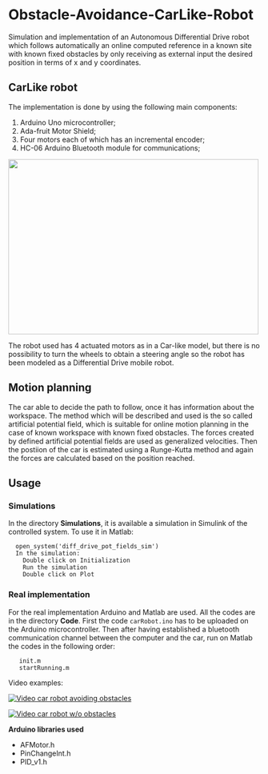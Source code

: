 # Obstacle-Avoidance-CarLike-Robot
Simulation and implementation of an Autonomous Differential Drive robot which follows automatically an online computed reference in a known site with known fixed 
obstacles by only receiving as external input the desired position in terms of x and y coordinates.

## CarLike robot

The implementation is done by using the following main components:
1. Arduino Uno microcontroller;
2. Ada-fruit Motor Shield;
3. Four motors each of which has an incremental encoder;
4. HC-06 Arduino Bluetooth module for communications;

<img src="https://github.com/thoreauA/Obstacle-Avoidance-CarLike-Robot/raw/main/carFigure.png" width="500" height="350">

The robot used has 4 actuated motors as in a Car-like model, but there is no possibility to turn the wheels to obtain a steering
angle so the robot has been modeled as a Differential Drive mobile robot.

## Motion planning

The car able to decide the path to follow, once it has information about the workspace.
The method which will be described and used is the so called artificial potential field, which is suitable for online
motion planning in the case of known workspace with known fixed obstacles.
The forces created by defined artificial potential fields are used as generalized velocities. Then the postiion of the car is estimated
using a Runge-Kutta method and again the forces are calculated based on the position reached.

## Usage

### Simulations
In the directory **Simulations**, it is available a simulation in Simulink of the controlled system. To use it in Matlab:

```
  open_system('diff_drive_pot_fields_sim')
  In the simulation: 
    Double click on Initialization
    Run the simulation
    Double click on Plot
```
### Real implementation
For the real implementation Arduino and Matlab are used. All the codes are in the directory **Code**. First the code `carRobot.ino` 
has to be uploaded on the Arduino microcontroller. Then after having established a bluetooth communication channel between the
computer and the car, run on Matlab the codes in the following order:

```
   init.m
   startRunning.m
```
Video examples:

[![Video car robot avoiding obstacles]()](https://github.com/thoreauA/Obstacle-Avoidance-CarLike-Robot/raw/main/videos/videoOstacoli.mp4)

[![Video car robot w/o obstacles]()](hhttps://github.com/thoreauA/Obstacle-Avoidance-CarLike-Robot/raw/main/videos/videoSenzaOst.mp4)

**Arduino libraries used** 

- AFMotor.h
- PinChangeInt.h
- PID_v1.h
